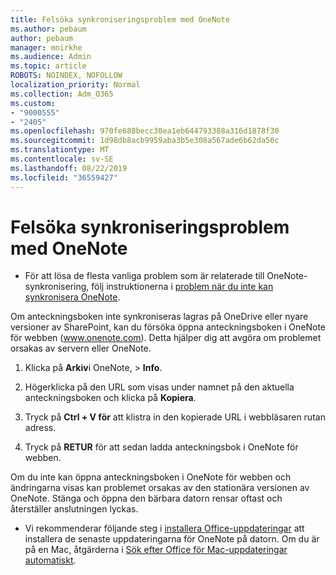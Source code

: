 ```yaml
---
title: Felsöka synkroniseringsproblem med OneNote
ms.author: pebaum
author: pebaum
manager: mnirkhe
ms.audience: Admin
ms.topic: article
ROBOTS: NOINDEX, NOFOLLOW
localization_priority: Normal
ms.collection: Adm_O365
ms.custom:
- "9000555"
- "2405"
ms.openlocfilehash: 970fe688becc30ea1eb644793388a316d1878f30
ms.sourcegitcommit: 1d98db8acb9959aba3b5e308a567ade6b62da56c
ms.translationtype: MT
ms.contentlocale: sv-SE
ms.lasthandoff: 08/22/2019
ms.locfileid: "36559427"
---
```

# <a name="troubleshoot-onenote-sync-issues"></a>Felsöka synkroniseringsproblem med OneNote

* För att lösa de flesta vanliga problem som är relaterade till OneNote-synkronisering, följ instruktionerna i [problem när du inte kan synkronisera OneNote](https://support.office.com/article/Fix-issues-when-you-can-t-sync-OneNote-299495ef-66d1-448f-90c1-b785a6968d45).

Om anteckningsboken inte synkroniseras lagras på OneDrive eller nyare versioner av SharePoint, kan du försöka öppna anteckningsboken i OneNote för webben (www.onenote.com). Detta hjälper dig att avgöra om problemet orsakas av servern eller OneNote.

1. Klicka på **Arkiv**i OneNote, > **Info**.

2. Högerklicka på den URL som visas under namnet på den aktuella anteckningsboken och klicka på **Kopiera**.

3. Tryck på **Ctrl + V för** att klistra in den kopierade URL i webbläsaren rutan adress.

4. Tryck på **RETUR** för att sedan ladda anteckningsbok i OneNote för webben.

Om du inte kan öppna anteckningsboken i OneNote för webben och ändringarna visas kan problemet orsakas av den stationära versionen av OneNote. Stänga och öppna den bärbara datorn rensar oftast och återställer anslutningen lyckas.

* Vi rekommenderar följande steg i [installera Office-uppdateringar](https://support.office.com/article/Install-Office-updates-2ab296f3-7f03-43a2-8e50-46de917611c5) att installera de senaste uppdateringarna för OneNote på datorn. Om du är på en Mac, åtgärderna i [Sök efter Office för Mac-uppdateringar automatiskt](https://support.office.com/article/update-office-for-mac-automatically-bfd1e497-c24d-4754-92ab-910a4074d7c1).